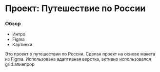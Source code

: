 # Проект: Путешествие по России

### Обзор
* Интро
* Figma
* Картинки

Это проект о путешествии по России.
Сделан проект на основе макета из Figma. Использована адаптивная верстка, активно использовался grid.апиепрор
